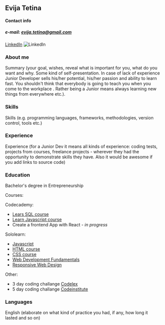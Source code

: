 ## Evija Tetina
#### Contact info
##### e-mail: evija.tetina@gmail.com
[LinkedIn](https://www.linkedin.com/in/evija-t%C4%93ti%C5%86a-a23986190/)  ![LinkedIn](https://upload.wikimedia.org/wikipedia/commons/8/81/LinkedIn_icon.svg)

### About me
Summary (your goal, wishes, reveal what is important for you, what do you want and why.
Some kind of self-presentation. In case of lack of experience  Junior Developer sells his/her potential, his/her passion and ability to learn fast. You shouldn't think that everybody is going to teach you when you come to the workplace . Rather being a Junior means always
learning new things from everywhere etc.).
### Skills
Skills (e.g. programming languages, frameworks, methodologies, version control, tools etc.)
### Experience
Experience (for a Junior Dev it means all kinds of experience: coding tests, projects from courses,
freelance projects - wherever they had the opportunity to demonstrate skills they have.
Also it would be awesome if you add links to source code)
### Education 
Bachelor's degree in Entrepreneurship

Courses:

Codecademy:
-   [Lears SQL course](https://www.codecademy.com/profiles/tag6571047010/certificates/042a4e5884e3eb6ea1f2a12be6abb851)
-   [Learn Javascript course](https://www.codecademy.com/profiles/tag6571047010/certificates/705dcb15de0da4dd9d9fc4f3274b430e)
-   Create a frontend App with React - *in progress*

Sololearn:
-   [Javascript](https://www.sololearn.com/Certificate/CT-R8SAI2OZ/png)
-   [HTML course](https://www.sololearn.com/Certificate/CT-XSIGIE88/jpg)
-   [CSS course](https://www.sololearn.com/Certificate/CT-IO1EYVAO/jpg)
-   [Web Development Fundamentals](https://www.sololearn.com/Certificate/CT-D4D0VNHJ/jpg)
-   [Responsive Web Design](https://www.sololearn.com/Certificate/CT-TGYXOFHQ/jpg)

Other:
-   3 day coding challange [Codelex](https://www.codelex.io/bezmaksas-programmesanas-kursi)
-   5 day coding challange [Codeinstitute](https://codeinstitute.net/global/)

### Languages
 English (elaborate on what kind of practice you had, if any, how long it lasted and so on)